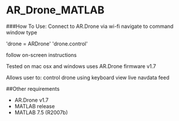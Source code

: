 # AR_Drone_MATLAB


###How To Use:
Connect to AR.Drone via wi-fi
navigate to command window
type

'drone = ARDrone'
'drone.control'

follow on-screen instructions

Tested on mac osx and windows
uses AR.Drone firmware v1.7

Allows user to:
control drone using keyboard
view live navdata feed


##Other requirements 	
* AR.Drone v1.7
* MATLAB release 	
* MATLAB 7.5 (R2007b)
